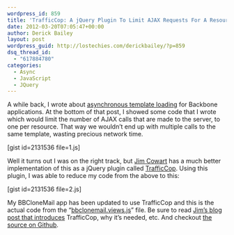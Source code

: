 ```yaml
---
wordpress_id: 859
title: 'TrafficCop: A jQuery Plugin To Limit AJAX Requests For A Resource'
date: 2012-03-20T07:05:47+00:00
author: Derick Bailey
layout: post
wordpress_guid: http://lostechies.com/derickbailey/?p=859
dsq_thread_id:
  - "617884780"
categories:
  - Async
  - JavaScript
  - JQuery
---
```

A while back, I wrote about [asynchronous template loading](http://lostechies.com/derickbailey/2012/02/09/asynchronously-load-html-templates-for-backbone-views/) for Backbone applications. At the bottom of that post, I showed some code that I wrote which would limit the number of AJAX calls that are made to the server, to one per resource. That way we wouldn&#8217;t end up with multiple calls to the same template, wasting precious network time.

[gist id=2131536 file=1.js]

Well it turns out I was on the right track, but [Jim Cowart](http://freshbrewedcode.com/jimcowart/) has a much better implementation of this as a jQuery plugin called [TrafficCop](https://github.com/ifandelse/TrafficCop). Using this plugin, I was able to reduce my code from the above to this:

[gist id=2131536 file=2.js]

My BBCloneMail app has been updated to use TrafficCop and this is the actual code from the &#8220;[bbclonemail.views.js](http://derickbailey.github.com/bbclonemail/docs/bbclonemail.views.html#section-5)&#8221; file. Be sure to read [Jim&#8217;s blog post that introduces](http://freshbrewedcode.com/jimcowart/2011/11/25/traffic-cop/) TrafficCop, why it&#8217;s needed, etc. And checkout [the source on Github](https://github.com/ifandelse/TrafficCop).